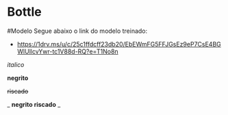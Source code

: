 # Bottle

#Modelo
Segue abaixo o link do modelo treinado:
- https://1drv.ms/u/c/25c1ffdcff23db20/EbEWmFG5FFJGsEz9eP7CsE4BGWlUllcvYwr-tc1V88d-RQ?e=T1No8n

_italico_

__negrito__

~~riscado~~

_ __negrito riscado__ _